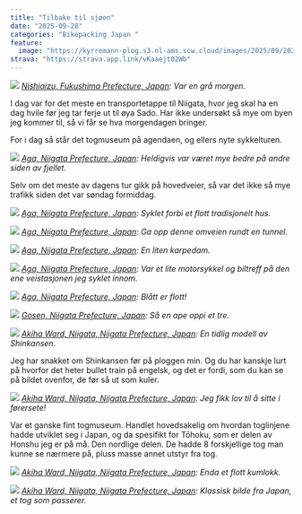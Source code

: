 ```yaml
---
title: "Tilbake til sjøen"
date: "2025-09-28"
categories: "Bikepacking Japan "
feature:
  image: "https://kyrremann-plog.s3.nl-ams.scw.cloud/images/2025/09/20250928_065321.jpg"
strava: "https://strava.app.link/vKaaejt02Wb"
---
```



![](https://kyrremann-plog.s3.nl-ams.scw.cloud/images/2025/09/20250928_065321.jpg)
*[Nishiaizu, Fukushima Prefecture, Japan](https://www.google.com/maps/place/37.5985274,139.64209919972222): Var en grå morgen.*

I dag var for det meste en transportetappe til Niigata, hvor jeg skal ha en dag hvile før jeg tar ferje ut til øya Sado. Har ikke undersøkt så mye om byen jeg kommer til, så vi får se hva morgendagen bringer.

For i dag så står det togmuseum på agendaen, og ellers nyte sykkelturen.


![](https://kyrremann-plog.s3.nl-ams.scw.cloud/images/2025/09/20250928_081526.jpg)
*[Aga, Niigata Prefecture, Japan](https://www.google.com/maps/place/37.6541628,139.48460409999998): Heldigvis var været mye bedre på andre siden av fjellet.*

Selv om det meste av dagens tur gikk på hovedveier, så var det ikke så mye trafikk siden det var søndag formiddag.


![](https://kyrremann-plog.s3.nl-ams.scw.cloud/images/2025/09/20250928_093100.jpg)
*[Aga, Niigata Prefecture, Japan](https://www.google.com/maps/place/37.72242239972223,139.37968639972223): Syklet forbi et flott tradisjonelt hus.*


![](https://kyrremann-plog.s3.nl-ams.scw.cloud/images/2025/09/20250928_095041.jpg)
*[Aga, Niigata Prefecture, Japan](https://www.google.com/maps/place/37.7203996,139.3508754): Ga opp denne omveien rundt en tunnel.*


![](https://kyrremann-plog.s3.nl-ams.scw.cloud/images/2025/09/20250928_102738.jpg)
*[Aga, Niigata Prefecture, Japan](https://www.google.com/maps/place/37.738000399722225,139.3075042): En liten karpedam.*


![](https://kyrremann-plog.s3.nl-ams.scw.cloud/images/2025/09/20250928_111607.jpg)
*[Aga, Niigata Prefecture, Japan](https://www.google.com/maps/place/37.738838399722226,139.3073152): Var et lite motorsykkel og biltreff på den ene veistasjonen jeg syklet innom.*


![](https://kyrremann-plog.s3.nl-ams.scw.cloud/images/2025/09/20250928_111722.jpg)
*[Aga, Niigata Prefecture, Japan](https://www.google.com/maps/place/37.7386944,139.30688): Blått er flott!*


![](https://kyrremann-plog.s3.nl-ams.scw.cloud/images/2025/09/20250928_112556.jpg)
*[Gosen, Niigata Prefecture, Japan](https://www.google.com/maps/place/37.7346816,139.28270069972223): Så en ape oppi et tre.*


![](https://kyrremann-plog.s3.nl-ams.scw.cloud/images/2025/09/20250928_121652.jpg)
*[Akiha Ward, Niigata, Niigata Prefecture, Japan](https://www.google.com/maps/place/37.80209219972222,139.1419338997222): En tidlig modell av Shinkansen.*

Jeg har snakket om Shinkansen før på ploggen min. Og du har kanskje lurt på hvorfor det heter bullet train på engelsk, og det er fordi, som du kan se på bildet ovenfor, de før så ut som kuler.


![](https://kyrremann-plog.s3.nl-ams.scw.cloud/images/2025/09/20250928_124756.jpg)
*[Akiha Ward, Niigata, Niigata Prefecture, Japan](https://www.google.com/maps/place/37.8014784,139.14298879999998): Jeg fikk lov til å sitte i førersete!*

Var et ganske fint togmuseum. Handlet hovedsakelig om hvordan toglinjene hadde utviklet seg i Japan, og da spesifikt for Tōhoku, som er delen av Honshu jeg er på må. Den nordlige delen. De hadde 8 forskjellige tog man kunne se nærmere på, pluss masse annet utstyr fra tog.


![](https://kyrremann-plog.s3.nl-ams.scw.cloud/images/2025/09/20250928_130512.jpg)
*[Akiha Ward, Niigata, Niigata Prefecture, Japan](https://www.google.com/maps/place/37.8023104,139.1421311997222): Enda et flott kumlokk.*


![](https://kyrremann-plog.s3.nl-ams.scw.cloud/images/2025/09/20250928_131537.jpg)
*[Akiha Ward, Niigata, Niigata Prefecture, Japan](https://www.google.com/maps/place/37.8121567,139.12016629972223): Klassisk bilde fra Japan, et tog som passerer.*